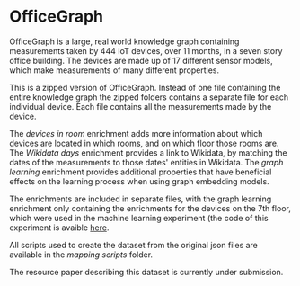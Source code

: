 # OfficeGraph

OfficeGraph is a large, real world knowledge graph containing measurements taken by 444 IoT devices, over 11 months, in a seven story office building. The devices are made up of 17 different sensor models, which make measurements of many different properties.

This is a zipped version of OfficeGraph. Instead of one file containing the entire knowledge graph the zipped folders contains a separate file for each individual device. Each file contains all the measurements made by the device.

The _devices in room_ enrichment adds more information about which devices are located in which rooms, and on which floor those rooms are.
The _Wikidata days_ enrichment provides a link to Wikidata, by matching the dates of the measurements to those dates' entities in Wikidata.
The _graph learning_ enrichment provides additional properties that have beneficial effects on the learning process when using graph embedding models. 

The enrichments are included in separate files, with the graph learning enrichment only containing the enrichments for the devices on the 7th floor, which were used in the machine learning experiment (the code of this experiment is avaible [here](https://github.com/RoderickvanderWeerdt/semantic-enrichment-of-IoT-graphs/tree/main/OfficeGraph).

All scripts used to create the dataset from the original json files are available in the _mapping scripts_ folder. 

The resource paper describing this dataset is currently under submission.
